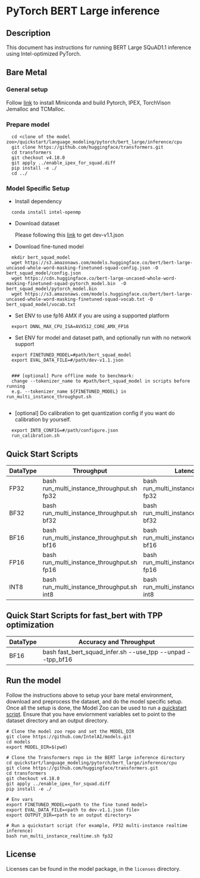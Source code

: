 <!--- 0. Title -->
# PyTorch BERT Large inference

<!-- 10. Description -->
## Description

This document has instructions for running BERT Large SQuAD1.1 inference using
Intel-optimized PyTorch.

## Bare Metal
### General setup

Follow [link](/docs/general/pytorch/BareMetalSetup.md) to install Miniconda and build Pytorch, IPEX, TorchVison Jemalloc and TCMalloc.

### Prepare model
```
  cd <clone of the model zoo>/quickstart/language_modeling/pytorch/bert_large/inference/cpu
  git clone https://github.com/huggingface/transformers.git
  cd transformers
  git checkout v4.18.0
  git apply ../enable_ipex_for_squad.diff
  pip install -e ./
  cd ../

```
### Model Specific Setup
* Install dependency
```
  conda install intel-openmp
```

* Download dataset

  Please following this [link](https://github.com/huggingface/transformers/tree/v3.0.2/examples/question-answering) to get dev-v1.1.json

* Download fine-tuned model
```
  mkdir bert_squad_model
  wget https://s3.amazonaws.com/models.huggingface.co/bert/bert-large-uncased-whole-word-masking-finetuned-squad-config.json -O bert_squad_model/config.json
  wget https://cdn.huggingface.co/bert-large-uncased-whole-word-masking-finetuned-squad-pytorch_model.bin  -O bert_squad_model/pytorch_model.bin
  wget https://s3.amazonaws.com/models.huggingface.co/bert/bert-large-uncased-whole-word-masking-finetuned-squad-vocab.txt -O bert_squad_model/vocab.txt
```

* Set ENV to use fp16 AMX if you are using a supported platform
```
  export DNNL_MAX_CPU_ISA=AVX512_CORE_AMX_FP16
```

* Set ENV for model and dataset path, and optionally run with no network support
```
  export FINETUNED_MODEL=#path/bert_squad_model
  export EVAL_DATA_FILE=#/path/dev-v1.1.json
  
  
  ### [optional] Pure offline mode to benchmark:
  change --tokenizer_name to #path/bert_squad_model in scripts before running
  e.g. --tokenizer_name ${FINETUNED_MODEL} in run_multi_instance_throughput.sh
  
```

* [optional] Do calibration to get quantization config if you want do calibration by yourself.
```
  export INT8_CONFIG=#/path/configure.json
  run_calibration.sh
```

## Quick Start Scripts

|  DataType   | Throughput  |  Latency    |   Accuracy  |
| ----------- | ----------- | ----------- | ----------- |
| FP32        | bash run_multi_instance_throughput.sh fp32 | bash run_multi_instance_realtime.sh fp32 | bash run_accuracy.sh fp32 |
| BF32        | bash run_multi_instance_throughput.sh bf32 | bash run_multi_instance_realtime.sh bf32 | bash run_accuracy.sh bf32 |
| BF16        | bash run_multi_instance_throughput.sh bf16 | bash run_multi_instance_realtime.sh bf16 | bash run_accuracy.sh bf16 |
| FP16        | bash run_multi_instance_throughput.sh fp16 | bash run_multi_instance_realtime.sh fp16 | bash run_accuracy.sh fp16 |
| INT8        | bash run_multi_instance_throughput.sh int8 | bash run_multi_instance_realtime.sh int8 | bash run_accuracy.sh int8 |

## Quick Start Scripts for fast_bert with TPP optimization 

|  DataType   |  Accuracy and Throughput  |
| ----------- |  ----------- |
| BF16        | bash fast_bert_squad_infer.sh --use_tpp --unpad --tpp_bf16|


## Run the model

Follow the instructions above to setup your bare metal environment, download and
preprocess the dataset, and do the model specific setup. Once all the setup is done,
the Model Zoo can be used to run a [quickstart script](#quick-start-scripts).
Ensure that you have enviornment variables set to point to the dataset directory
and an output directory.

```
# Clone the model zoo repo and set the MODEL_DIR
git clone https://github.com/IntelAI/models.git
cd models
export MODEL_DIR=$(pwd)

# Clone the Transformers repo in the BERT large inference directory
cd quickstart/language_modeling/pytorch/bert_large/inference/cpu
git clone https://github.com/huggingface/transformers.git
cd transformers
git checkout v4.18.0
git apply ../enable_ipex_for_squad.diff
pip install -e ./

# Env vars
export FINETUNED_MODEL=<path to the fine tuned model>
export EVAL_DATA_FILE=<path to dev-v1.1.json file>
export OUTPUT_DIR=<path to an output directory>

# Run a quickstart script (for example, FP32 multi-instance realtime inference)
bash run_multi_instance_realtime.sh fp32
```

<!--- 80. License -->
## License

Licenses can be found in the model package, in the `licenses` directory.

